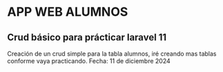 # APP WEB ALUMNOS

## Crud básico para prácticar laravel 11
Creación de un crud simple para la tabla alumnos, iré creando mas tablas conforme vaya practicando.
Fecha: 11 de diciembre 2024